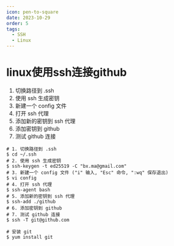 ```yaml
---
icon: pen-to-square
date: 2023-10-29
order: 5
tags: 
  - SSH
  - Linux
---
```


# linux使用ssh连接github

1. 切换路径到 .ssh
2. 使用 ssh 生成密钥
3. 新建一个 config 文件
4. 打开 ssh 代理
5. 添加新的密钥到 ssh 代理
6. 添加密钥到 github
7. 测试 github 连接

```shell
# 1. 切换路径到 .ssh
$ cd ~/.ssh
# 2. 使用 ssh 生成密钥
$ ssh-keygen -t ed25519 -C "bx.ma@gmail.com"
# 3. 新建一个 config 文件 ("i" 输入, "Esc" 命令, ":wq" 保存退出)
$ vi config 
# 4. 打开 ssh 代理
$ ssh-agent bash
# 5. 添加新的密钥到 ssh 代理
$ ssh-add ./github
# 6. 添加密钥到 github
# 7. 测试 github 连接
$ ssh -T git@github.com

# 安装 git
$ yum install git


```


